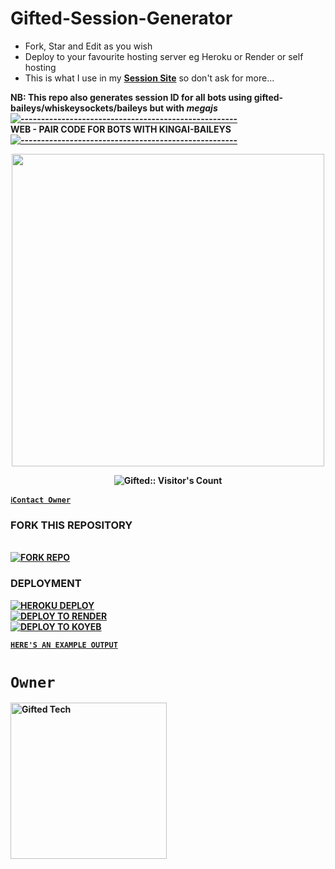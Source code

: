 
# Gifted-Session-Generator
- Fork, Star and Edit as you wish
- Deploy to your favourite hosting server eg Heroku or Render or self hosting
- This is what I use in my **[Session Site](https://pairing.giftedtech.web.id)** so don't ask for more...

<strong>NB:<strong/> This repo also generates session ID for all bots using gifted-baileys/whiskeysockets/baileys but with ***megajs***
[![-----------------------------------------------------](https://raw.githubusercontent.com/andreasbm/readme/master/assets/lines/colored.png)](#table-of-contents)
<br/>WEB - PAIR CODE FOR BOTS WITH KINGAI-BAILEYS
[![-----------------------------------------------------](https://raw.githubusercontent.com/andreasbm/readme/master/assets/lines/colored.png)](#table-of-contents)
<p align="center">
   <a href="https://github.com/King12-D">
    <img src="https://files.catbox.moe/ogwrk8.png" width="500">
     
</a>
 <p align="center"><img src="https://profile-counter.glitch.me/{mauricegift}/count.svg" alt="Gifted:: Visitor's Count" /></p>



[`ℹ️Contact Owner`](https://kingdav.com.ng) 

### FORK THIS REPOSITORY 
 <br>
<a href='https://github.com/King12-D/gifted-pair-code/fork' target="_blank">
    <img alt='FORK REPO' src='https://img.shields.io/badge/-FORK REPO-black?style=for-the-badge&logo=github&logoColor=white'/>
</a>


### DEPLOYMENT
 
<a href='https://dashboard.heroku.com/new?template=https://github.com/mauricegiftgifted-pair-code' target="_blank"><img alt='HEROKU DEPLOY' src='https://img.shields.io/badge/-HEROKU DEPLOY-black?style=for-the-badge&logo=heroku&logoColor=white'/>
 <br>
<a href='https://dashboard.render.com' target="_blank">
    <img alt='DEPLOY TO RENDER' src='https://img.shields.io/badge/-DEPLOY TO RENDER-black?style=for-the-badge&logo=render&logoColor=white'/>
</a>
 <br>
<a href='https://app.koyeb.com' target="_blank">
    <img alt='DEPLOY TO KOYEB' src='https://img.shields.io/badge/-DEPLOY TO KOYEB-black?style=for-the-badge&logo=koyeb&logoColor=white'/>
</a>

[`HERE'S AN EXAMPLE OUTPUT`](https://kingdav.com.ng)
# `Owner`

 <a href="https://github.com/mauricegift"><img src="https://github.com/mauricegift.png" width="250" height="250" alt="Gifted Tech"/></a>

   
